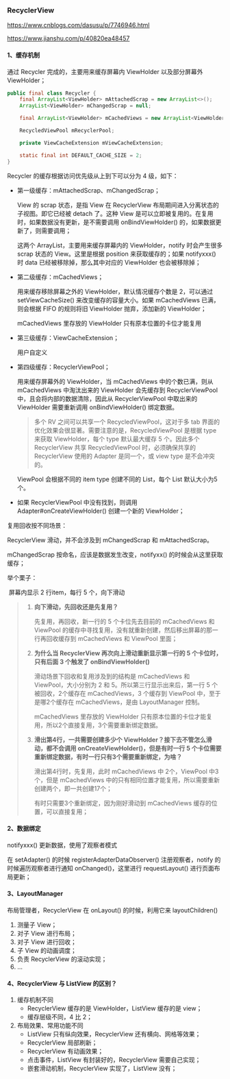 ### RecyclerView

https://www.cnblogs.com/dasusu/p/7746946.html

https://www.jianshu.com/p/40820ea48457

#### 1、缓存机制

通过 Recycler 完成的，主要用来缓存屏幕内 ViewHolder 以及部分屏幕外 ViewHolder；

```java
public final class Recycler {
    final ArrayList<ViewHolder> mAttachedScrap = new ArrayList<>();
    ArrayList<ViewHolder> mChangedScrap = null;

    final ArrayList<ViewHolder> mCachedViews = new ArrayList<ViewHolder>();

    RecycledViewPool mRecyclerPool;

    private ViewCacheExtension mViewCacheExtension;

    static final int DEFAULT_CACHE_SIZE = 2;
}
```

Recycler 的缓存根据访问优先级从上到下可以分为 4 级，如下：

- 第一级缓存：mAttachedScrap、mChangedScrap；

  View 的 scrap 状态，是指 View 在 RecyclerView 布局期间进入分离状态的子视图。即它已经被 detach 了。这种 View 是可以立即被复用的。在复用时，如果数据没有更新，是不需要调用 onBindViewHolder() 的，如果数据更新了，则需要调用；

  这两个 ArrayList，主要用来缓存屏幕内的 ViewHolder，notify 时会产生很多 scrap 状态的 View。这里是根据 position 来获取缓存的；如果 notifyxxx() 时 data 已经被移除掉，那么其中对应的 ViewHolder 也会被移除掉；

- 第二级缓存：mCachedViews；

  用来缓存移除屏幕之外的 ViewHolder，默认情况缓存个数是 2，可以通过 setViewCacheSize() 来改变缓存的容量大小。如果 mCachedViews 已满，则会根据 FIFO 的规则将旧 ViewHolder 抛弃，添加新的 ViewHolder；

  mCachedViews 里存放的 ViewHolder 只有原本位置的卡位才能复用

- 第三级缓存：ViewCacheExtension；

  用户自定义

- 第四级缓存：RecyclerViewPool；

  用来缓存屏幕外的 ViewHolder，当 mCachedViews 中的个数已满，则从 mCachedViews 中淘汰出来的 ViewHolder 会先缓存到 RecyclerViewPool 中，且会将内部的数据清除，因此从 RecyclerViewPool 中取出来的 ViewHolder 需要重新调用 onBindViewHolder() 绑定数据。

  > 多个 RV 之间可以共享一个 RecycledViewPool，这对于多 tab 界面的优化效果会很显著。需要注意的是，RecycledViewPool 是根据 type 来获取 ViewHolder，每个 type 默认最大缓存 5 个。因此多个 RecyclerView 共享 RecycledViewPool 时，必须确保共享的 RecyclerView 使用的 Adapter 是同一个，或 view type 是不会冲突的。

  ViewPool 会根据不同的 item type 创建不同的 List，每个 List 默认大小为5个。

- 如果 RecyclerViewPool 中没有找到，则调用 Adapter#onCreateViewHolder() 创建一个新的 ViewHolder；



复用回收按不同场景：

RecyclerView 滑动，并不会涉及到 mChangedScrap 和 mAttachedScrap。

mChangedScrap 按命名，应该是数据发生改变，notifyxx() 的时候会从这里获取缓存；



举个栗子：

​	屏幕内显示 2 行item，每行 5 个，向下滑动

> 1. **向下滑动，先回收还是先复用？**
>
>    先复用，再回收，新一行的 5 个卡位先去目前的 mCachedViews 和 ViewPool 的缓存中寻找复用，没有就重新创建，然后移出屏幕的那一行再回收缓存到 mCachedViews 和 ViewPool 里面；
>
> 2. **为什么当 RecyclerView 再次向上滑动重新显示第一行的 5 个卡位时，只有后面 3 个触发了 onBindViewHolder()**
>
>    滑动场景下回收和复用涉及到的结构是 mCachedViews 和 ViewPool，大小分别为 2 和 5。所以第三行显示出来后，第一行 5 个被回收，2个缓存在 mCachedViews，3 个缓存到 ViewPool 中，至于是哪2个缓存在 mCachedViews，是由 LayoutManager 控制。
>
>    mCachedViews 里存放的 ViewHolder 只有原本位置的卡位才能复用，所以2个直接复用，3个需要重新绑定数据。
>
> 3. **滑出第4行，一共需要创建多少个 ViewHolder？接下去不管怎么滑动，都不会调用 onCreateViewHolder()，但是有时一行 5 个卡位需要重新绑定数据，有时一行只有3个需要重新绑定，为啥？**
>
>    滑出第4行时，先复用，此时 mCachedViews 中 2个，ViewPool 中3个，但是 mCachedViews 中的只有相同位置才能复用，所以需要重新创建两个，即一共创建17个；
>
>    有时只需要3个重新绑定，因为刚好滑动到 mCachedViews 缓存的位置，可以直接复用；



#### 2、数据绑定

notifyxxx() 更新数据，使用了观察者模式

在 setAdapter() 的时候 registerAdapterDataObserver() 注册观察者，notify 的时候遍历观察者进行通知 onChanged()，这里进行 requestLayout() 进行页面布局更新；



#### 3、LayoutManager

布局管理者，RecyclerView 在 onLayout() 的时候，利用它来 layoutChildren()

1. 测量子 View；
2. 对子 View 进行布局；
3. 对子 View 进行回收；
4. 子 View 的动画调度；
5. 负责 RecyclerView 的滚动实现；
6. ...



#### 4、RecyclerView 与 ListView 的区别？

1. 缓存机制不同
   - RecyclerView 缓存的是 ViewHolder，ListView 缓存的是 view；
   - 缓存层级不同，4 比 2；
2. 布局效果、常用功能不同
   - ListView 只有纵向效果，RecyclerView 还有横向、网格等效果；
   - RecyclerView 局部刷新；
   - RecyclerView 有动画效果；
   - 点击事件，ListView 有封装好的，RecyclerView 需要自己实现；
   - 嵌套滑动机制，RecyclerView 实现了，ListView 没有；